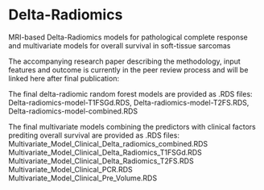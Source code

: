 # Delta-Radiomics
MRI-based Delta-Radiomics models for pathological complete response and multivariate models for overall survival in soft-tissue sarcomas

The accompanying research paper describing the methodology, input features and outcome is currently in the peer review process and will be linked here after final publication: 


The final delta-radiomic random forest models are provided as .RDS files:
Delta-radiomics-model-T1FSGd.RDS, 
Delta-radiomics-model-T2FS.RDS, 
Delta-radiomics-model-combined.RDS

The final multivariate models combining the predictors with clinical factors prediting overall survival are provided as .RDS files:
Multivariate_Model_Clinical_Delta_radiomics_combined.RDS
Multivariate_Model_Clinical_Delta_Radiomics_T1FSGd.RDS
Multivariate_Model_Clinical_Delta_Radiomics_T2FS.RDS
Multivariate_Model_Clinical_PCR.RDS
Multivariate_Model_Clinical_Pre_Volume.RDS
